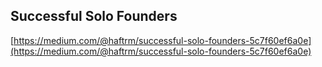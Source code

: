 ## Successful Solo Founders
  
  [https://medium.com/@haftrm/successful-solo-founders-5c7f60ef6a0e](https://medium.com/@haftrm/successful-solo-founders-5c7f60ef6a0e)
